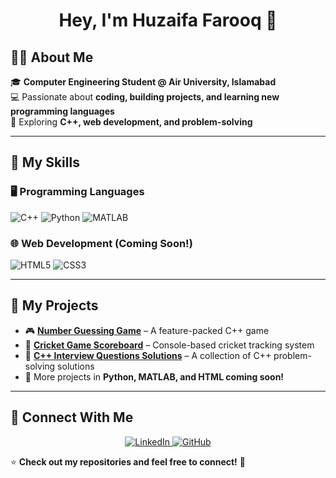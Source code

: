 <h1 align="center">Hey, I'm Huzaifa Farooq 👋</h1>

## 👨‍💻 About Me
🎓 **Computer Engineering Student @ Air University, Islamabad**  
💻 Passionate about **coding, building projects, and learning new programming languages**  
🚀 Exploring **C++, web development, and problem-solving**  

---

## 🌟 My Skills
### 🖥️ Programming Languages
![C++](https://img.shields.io/badge/C++-blue?style=flat&logo=c%2B%2B&logoColor=white)
![Python](https://img.shields.io/badge/Python-yellow?style=flat&logo=python&logoColor=white)
![MATLAB](https://img.shields.io/badge/MATLAB-orange?style=flat&logo=mathworks&logoColor=white)  

### 🌐 Web Development (Coming Soon!)
![HTML5](https://img.shields.io/badge/HTML5-red?style=flat&logo=html5&logoColor=white)
![CSS3](https://img.shields.io/badge/CSS3-blue?style=flat&logo=css3&logoColor=white)

---

## 🚀 My Projects
- 🎮 **[Number Guessing Game](https://github.com/codifyhuzaifa/Ultimate-Number-Guessing-Game)** – A feature-packed C++ game  
- 🏏 **[Cricket Game Scoreboard](https://github.com/codifyhuzaifa/Cricket-Game-Simulation)** – Console-based cricket tracking system  
- 📝 **[C++ Interview Questions Solutions](https://github.com/codifyhuzaifa/C-Interview-Questions-Solutions)** – A collection of C++ problem-solving solutions  
- 🌟 More projects in **Python, MATLAB, and HTML coming soon!**  

---

## 🤝 Connect With Me
<p align="center">
  <a href="https://www.linkedin.com/in/huzaifa-farooq5/">
    <img src="https://img.shields.io/badge/LinkedIn-blue?style=for-the-badge&logo=linkedin&logoColor=white" alt="LinkedIn">
  </a>
  <a href="https://github.com/codifyhuzaifa">
    <img src="https://img.shields.io/badge/GitHub-000?style=for-the-badge&logo=github&logoColor=white" alt="GitHub">
  </a>
</p>

⭐ **Check out my repositories and feel free to connect!** 🚀  
